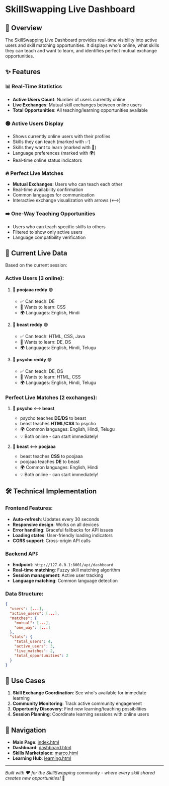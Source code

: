 # SkillSwapping Live Dashboard

## 🎯 Overview
The SkillSwapping Live Dashboard provides real-time visibility into active users and skill matching opportunities. It displays who's online, what skills they can teach and want to learn, and identifies perfect mutual exchange opportunities.

## ✨ Features

### 📊 Real-Time Statistics
- **Active Users Count**: Number of users currently online
- **Live Exchanges**: Mutual skill exchanges between online users
- **Total Opportunities**: All teaching/learning opportunities available

### 🟢 Active Users Display
- Shows currently online users with their profiles
- Skills they can teach (marked with ✅)
- Skills they want to learn (marked with 🎯)
- Language preferences (marked with 🌍)
- Real-time online status indicators

### 🔥 Perfect Live Matches
- **Mutual Exchanges**: Users who can teach each other
- Real-time availability confirmation
- Common languages for communication
- Interactive exchange visualization with arrows (⟷)

### ➡️ One-Way Teaching Opportunities
- Users who can teach specific skills to others
- Filtered to show only active users
- Language compatibility verification

## 🚀 Current Live Data

Based on the current session:

### Active Users (3 online):
1. **👤 poojaaa reddy** 🟢
   - ✅ Can teach: DE
   - 🎯 Wants to learn: CSS
   - 🌍 Languages: English, Hindi

2. **👤 beast reddy** 🟢  
   - ✅ Can teach: HTML, CSS, Java
   - 🎯 Wants to learn: DE, DS
   - 🌍 Languages: English, Hindi, Telugu

3. **👤 psycho reddy** 🟢
   - ✅ Can teach: DE, DS
   - 🎯 Wants to learn: HTML, CSS
   - 🌍 Languages: English, Hindi, Telugu

### Perfect Live Matches (2 exchanges):

1. **🔄 psycho ⟷ beast**
   - psycho teaches **DE/DS** to beast
   - beast teaches **HTML/CSS** to psycho
   - 🌍 Common languages: English, Hindi, Telugu
   - 💡 Both online - can start immediately!

2. **🔄 beast ⟷ poojaaa**
   - beast teaches **CSS** to poojaaa
   - poojaaa teaches **DE** to beast
   - 🌍 Common languages: English, Hindi
   - 💡 Both online - can start immediately!

## 🛠️ Technical Implementation

### Frontend Features:
- **Auto-refresh**: Updates every 30 seconds
- **Responsive design**: Works on all devices
- **Error handling**: Graceful fallbacks for API issues
- **Loading states**: User-friendly loading indicators
- **CORS support**: Cross-origin API calls

### Backend API:
- **Endpoint**: `http://127.0.0.1:8001/api/dashboard`
- **Real-time matching**: Fuzzy skill matching algorithm
- **Session management**: Active user tracking
- **Language matching**: Common language detection

### Data Structure:
```json
{
  "users": [...],
  "active_users": [...],
  "matches": {
    "mutual": [...],
    "one_way": [...]
  },
  "stats": {
    "total_users": 4,
    "active_users": 3,
    "live_matches": 2,
    "total_opportunities": 2
  }
}
```

## 🎯 Use Cases

1. **Skill Exchange Coordination**: See who's available for immediate learning
2. **Community Monitoring**: Track active community engagement
3. **Opportunity Discovery**: Find new learning/teaching possibilities
4. **Session Planning**: Coordinate learning sessions with online users

## 🔄 Navigation

- **Main Page**: [index.html](http://127.0.0.1:8001/index.html)
- **Dashboard**: [dashboard.html](http://127.0.0.1:8001/dashboard.html)
- **Skills Marketplace**: [marco.html](http://127.0.0.1:8001/marco.html)
- **Learning Hub**: [learning.html](http://127.0.0.1:8001/learning.html)

---

*Built with ❤️ for the SkillSwapping community - where every skill shared creates new opportunities!* 🚀